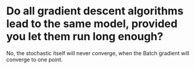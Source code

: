 # Do all gradient descent algorithms lead to the same model, provided you let them run long enough?

No, the stochastic itself will never converge, when the Batch gradient will converge to one point.
